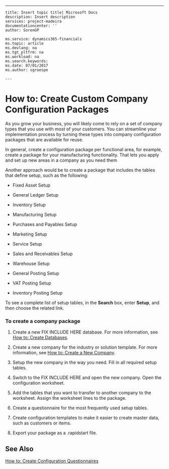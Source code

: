 ---
    title: Insert topic title| Microsoft Docs
    description: Insert description
    services: project-madeira
    documentationcenter: ''
    author: SorenGP

    ms.service: dynamics365-financials
    ms.topic: article
    ms.devlang: na
    ms.tgt_pltfrm: na
    ms.workload: na
    ms.search.keywords:
    ms.date: 07/01/2017
    ms.author: sgroespe

    ---
# How to: Create Custom Company Configuration Packages
As you grow your business, you will likely come to rely on a set of company types that you use with most of your customers. You can streamline your implementation process by turning these types into company configuration packages that are available for reuse.  
  
 In general, create a configuration package per functional area, for example, create a package for your manufacturing functionality. That lets you apply and set up new areas in a company as you need them  
  
 Another approach would be to create a package that includes the tables that define setup, such as the following:  
  
-   Fixed Asset Setup  
  
-   General Ledger Setup  
  
-   Inventory Setup  
  
-   Manufacturing Setup  
  
-   Purchases and Payables Setup  
  
-   Marketing Setup  
  
-   Service Setup  
  
-   Sales and Receivables Setup  
  
-   Warehouse Setup  
  
-   General Posting Setup  
  
-   VAT Posting Setup  
  
-   Inventory Posting Setup  
  
 To see a complete list of setup tables, in the **Search** box, enter **Setup**, and then choose the related link.  
  
### To create a company package  
  
1.  Create a new FIX INCLUDE HERE<!--[!INCLUDE[navnow](../ApplicationDesign/includes/navnow_md.md)] --> database. For more information, see [How to: Create Databases](../Topic/How%20to:%20Create%20Databases.md).  
  
2.  Create a new company for the industry or solution template. For more information, see [How to: Create a New Company](../SetupAndAdministration/how-to-create-a-new-company.md).  
  
3.  Setup the new company in the way you need. Fill in all required setup tables.  
  
4.  Switch to the FIX INCLUDE HERE<!--[!INCLUDE[nav_windows](../BusinessFunctionality/IntegratingWithMicrosoftOffice/includes/nav_windows_md.md)] --> and open the new company. Open the configuration worksheet.  
  
5.  Add the tables that you want to transfer to another company to the worksheet. Assign the worksheet lines to the package.  
  
6.  Create a questionnaire for the most frequently used setup tables.  
  
7.  Create configuration templates to make it easier to create master data, such as customers or items.  
  
8.  Export your package as a .rapidstart file.  
  
## See Also  
 [How to: Create Configuration Questionnaires](../SetupAndAdministration/how-to-create-configuration-questionnaires.md)